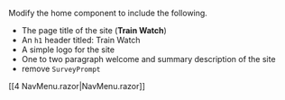 Modify the home component to include the following.

- The page title of the site (**Train Watch**)
- An `h1` header titled: Train Watch
- A simple logo for the site
- One to two paragraph welcome and summary description of the site
- remove `SurveyPrompt`

[[4 NavMenu.razor|NavMenu.razor]]

